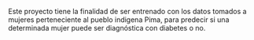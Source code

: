 Este proyecto tiene la finalidad de ser entrenado con los datos tomados a mujeres perteneciente al pueblo indigena Pima, para predecir si una determinada mujer puede ser diagnóstica con diabetes o no.
